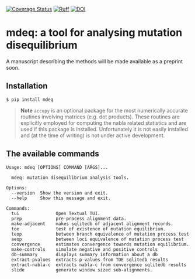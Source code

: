 [![Coverage Status](https://coveralls.io/repos/github/HuttleyLab/MutationDiseq/badge.svg)](https://coveralls.io/github/HuttleyLab/MutationDiseq)
[![Ruff](https://img.shields.io/endpoint?url=https://raw.githubusercontent.com/astral-sh/ruff/main/assets/badge/v2.json)](https://github.com/astral-sh/ruff)
[![DOI](https://zenodo.org/badge/351654591.svg)](https://doi.org/10.5281/zenodo.16829613)

# mdeq: a tool for analysing mutation disequilibrium

A manuscript describing the methods will be made available as a preprint soon.

## Installation

```
$ pip install mdeq
```

> **Note**
> `accupy` is an optional package for the most numerically accurate routines involving matrices (e.g. dot products). These routines are explicitly employed for computing the nabla related statistics and are used if this package is installed. Unfortunately it is not easily installed and (at the time of writing) is not under active development.

## The available commands

<!-- [[[cog
import cog
from mdeq import main
from click.testing import CliRunner
runner = CliRunner()
result = runner.invoke(main, ["--help"])
help = result.output.replace("Usage: main", "Usage: mdeq")
cog.out(
    "```\n{}\n```".format(help)
)
]]] -->
```
Usage: mdeq [OPTIONS] COMMAND [ARGS]...

  mdeq: mutation disequilibrium analysis tools.

Options:
  --version  Show the version and exit.
  --help     Show this message and exit.

Commands:
  tui              Open Textual TUI.
  prep             pre-process alignment data.
  make-adjacent    makes sqlitedb of adjacent alignment records.
  toe              test of existence of mutation equilibrium.
  teop             between branch equivalence of mutation process test
  aeop             between loci equivalence of mutation process test
  convergence      estimates convergence towards mutation equilibrium.
  make-controls    simulate negative and positive controls
  db-summary       displays summary information about a db
  extract-pvalues  extracts p-values from TOE sqlitedb results
  extract-nabla-c  extracts nabla-c from convergence sqlitedb results
  slide            generate window sized sub-alignments.

```
<!-- [[[end]]] -->
